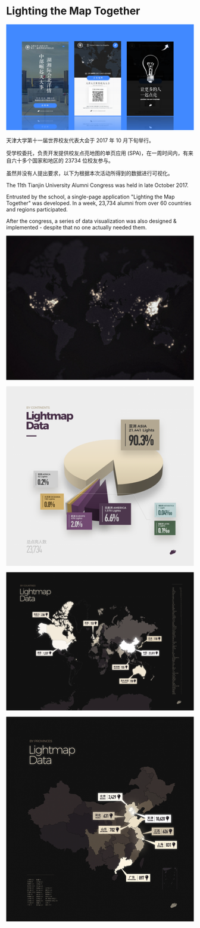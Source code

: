 # Lighting the Map Together

![App Preview](lightmap-preview.png?raw=true)

天津大学第十一届世界校友代表大会于 2017 年 10 月下旬举行。

受学校委托，负责开发提供校友点亮地图的单页应用 (SPA)，在一周时间内，有来自六十多个国家和地区的 23734 位校友参与。

虽然并没有人提出要求，以下为根据本次活动所得到的数据进行可视化。

The 11th Tianjin University Alumni Congress was held in late October 2017.

Entrusted by the school, a single-page application "Lighting the Map Together" was developed. In a week, 23,734 alumni from over 60 countries and regions participated.

After the congress, a series of data visualization was also designed & implemented - despite that no one actually needed them.

![Overall lights distribution](visualization/overall-lights.jpg?raw=true)

![Lights by Continents](visualization/continents-1500x1433.png?raw=true)

![Lights by Countries](visualization/countries-1500x1103.png?raw=true)

![Lights by Provinces](visualization/provinces-1500x1628.png?raw=true)

